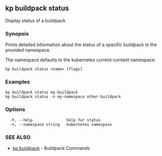 ## kp buildpack status

Display status of a buildpack

### Synopsis

Prints detailed information about the status of a specific buildpack in the provided namespace.

The namespace defaults to the kubernetes current-context namespace.

```
kp buildpack status <name> [flags]
```

### Examples

```
kp buildpack status my-buildpack
kp buildpack status -n my-namespace other-buildpack
```

### Options

```
  -h, --help               help for status
  -n, --namespace string   kubernetes namespace
```

### SEE ALSO

* [kp buildpack](kp_buildpack.md)	 - Buildpack Commands

